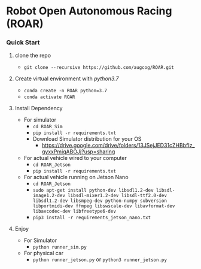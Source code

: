 # Robot Open Autonomous Racing (ROAR)

### Quick Start
1. clone the repo
    - `git clone --recursive https://github.com/augcog/ROAR.git`
    
2. Create virtual environment with *python3.7*
    - `conda create -n ROAR python=3.7`
    - `conda activate ROAR`
    
3. Install Dependency
    - For simulator
        - `cd ROAR_Sim`
        - `pip install -r requirements.txt`
        - Download Simulator distribution for your OS
            - https://drive.google.com/drive/folders/13JSejJED31cZHBbfIz_gyxxPmiqABOJj?usp=sharing
    - For actual vehicle wired to your computer
        - `cd ROAR_Jetson`
        - `pip install -r requirements.txt`
    - For actual vehicle running on Jetson Nano
        - `cd ROAR_Jetson`
        - `sudo apt-get install python-dev libsdl1.2-dev libsdl-image1.2-dev libsdl-mixer1.2-dev libsdl-ttf2.0-dev libsdl1.2-dev libsmpeg-dev python-numpy subversion libportmidi-dev ffmpeg libswscale-dev libavformat-dev libavcodec-dev libfreetype6-dev`
        - `pip3 install -r requirements_jetson_nano.txt`

        
4. Enjoy
    - For Simulator
        - `python runner_sim.py`
    - For physical car
        - `python runner_jetson.py` or `python3 runner_jetson.py`
